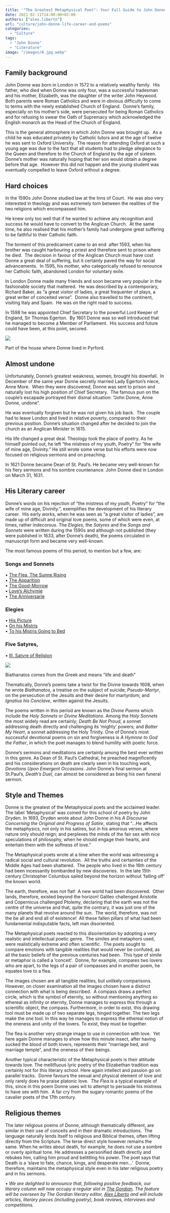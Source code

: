 ```yaml
---
title: '"The Greatest Metaphysical Poet": Your Full Guide to John Donne’s Life, Career & Poems'
date: 2021-02-11T14:00:00+02:00
authors: ["alex.liberto"]
url: "culture/john-donne-life-career-and-poems"
categories:
  - "Culture"
tags:
  - "John Donne"
  - "Literature"
image: "/images/8.jpg.webp"
---
```


## **Family background**

John Donne was born in London in 1572 to a relatively wealthy family.  His father, who died when Donne was only four, was a successful tradesman and his mother, Elizabeth, was the daughter of the writer John Heywood.  Both parents were Roman Catholics and were in obvious difficulty to come to terms with the newly established Church of England.  Donne’s family, especially on his mother’s side, were persecuted for being Roman Catholics and for refusing to swear the Oath of Supremacy which acknowledged the English monarch as the Head of the Church of England.

This is the general atmosphere in which John Donne was brought up.  As a child he was educated privately by Catholic tutors and at the age of twelve he was sent to Oxford University.  The reason for attending Oxford at such a young age was due to the fact that all students had to pledge allegiance to the Queen and therefore to the Church of England by the age of sixteen.  Donne’s mother was naturally hoping that her son would obtain a degree before that age.  However this did not happen and the young student was eventually compelled to leave Oxford without a degree.

## **Hard choices**

In the 1590s John Donne studied law at the Inns of Court.  He was also very interested in theology and was extremely torn between the realities of the two religions which encompassed him.

He knew only too well that if he wanted to achieve any recognition and success he would have to convert to the Anglican Church.  At the same time, he also realised that his mother’s family had undergone great suffering to be faithful to their Catholic faith.

The torment of this predicament came to an end  after 1593, when his brother was caught harbouring a priest and therefore sent to prison where he died.  The decision in favour of the Anglican Church must have cost Donne a great deal of suffering, but it certainly paved the way for social advancements.  In 1595, his mother, who categorically refused to renounce her Catholic faith, abandoned London for voluntary exile.

In London Donne made many friends and soon became very popular in the fashionable society that mattered.  He was described by a contemporary, Richard Baker, as “a great visitor of ladies, a great frequenter of plays, a great writer of conceited verse”.  Donne also travelled to the continent, visiting Italy and Spain.  He was on the right road to success.

In 1598 he was appointed Chief Secretary to the powerful Lord Keeper of England, Sir Thomas Egerton.  By 1601 Donne was so well introduced that he managed to become a Member of Parliament.  His success and future could have been, at this point, secured.

![](/images/John_Donne_house_Pyrford-copy-2-1024x768.jpg)

Part of the house where Donne lived in Pyrford.


## **Almost undone**

Unfortunately, Donne’s greatest weakness, women, brought his downfall.  In December of the same year Donne secretly married Lady Egerton’s niece, Anne More.  When they were discovered, Donne was sent to prison and naturally lost his high position of Chief Secretary.  The famous pun on the couple’s escapade portrayed their dismal situation: “John Donne, Anne Donne, undone”.

He was eventually forgiven but he was not given his job back.  The couple had to leave London and lived in relative poverty, compared to their previous position. Donne’s situation changed after he decided to join the church as an Anglican Minister in 1615.

His life changed a great deal. Theology took the place of poetry. As he himself pointed out, he left “the mistress of my youth, Poetry” for “the wife of mine age, Divinity.” He still wrote some verse but his efforts were now focused on religious sermons and on preaching.

In 1621 Donne became Dean of St. Paul’s. He became very well-known for his fiery sermons and his sombre countenance. John Donne died in London on March 31, 1631.

## His **Literary career**

Donne’s words on his rejection of “the mistress of my youth, Poetry” for “the wife of mine age, Divinity.”, exemplifies the development of his literary career.  His early works, when he was seen as “a great visitor of ladies”, are made up of difficult and original love poems, some of which were even, at times, rather indecorous. The _Elegies,_ the _Satyres_ and the _Songs and Sonnets_ were written during the 1590s and although not published (they were published in 1633, after Donne’s death), the poems circulated in manuscript form and became very well-known.

The most famous poems of this period, to mention but a few, are:

### **Songs and Sonnets**

• [The Flea, The Sunne Rising](https://www.poetryfoundation.org/poems/44129/the-sun-rising)  
• [The Apparition](https://www.poetryfoundation.org/poems/44093/the-apparition-56d2230b76669)  
• [The Good-Morrow](https://www.poetryfoundation.org/poems/44104/the-good-morrow)  
• [Love’s Alchymie](https://www.poetryfoundation.org/poems/44119/loves-alchemy)  
• [The Anniversarie](https://www.poetryfoundation.org/poems/50336/the-anniversary-56d22d56d635f)

### **Elegies**

• [His Picture](https://www.poetryfoundation.org/poems/44100/elegy-v-his-picture)   
• [On his Mistris](http://www.online-literature.com/donne/437/)   
• [To his Mistris Going to Bed](https://www.poetryfoundation.org/poems/50340/to-his-mistress-going-to-bed)

### **Five Satyres,**

• [III. Satyre of Religion](https://www.poetryfoundation.org/poems/44125/satire-iii)

![](/images/1600px-John_Donnes_Biathanatos-1024x768.jpg)

Biathanatos comes from the Greek and means "life and death"


Thematically, Donne’s poems take a twist for the Divine towards 1608, when he wrote _Biathanatos_, a treatise on the subject of suicide; _Pseudo-Martyr_, on the persecution of the Jesuits and their desire for martyrdom; and _Ignatius his Conclave_, written against the Jesuits.

The poems written in this period are known as the _Divine Poems_ which include the _Holy Sonnets_ or _Divine Meditations_. Among the _Holy Sonnets_ the most widely read are certainly; _Death Be Not Proud_, a sonnet addressing death directly and challenging its ‘mighty’ powers; and _Batter My Heart_, a sonnet addressing the Holy Trinity. One of Donne’s most successful devotional poems on sin and forgiveness is _A Hymnne to God the Father_, in which the poet manages to blend humility with poetic force.

Donne’s sermons and meditations are certainly among the best ever written in this genre. As Dean of St. Paul’s Cathedral, he preached magnificently and his considerations on death are clearly seen in his touching work, _Devotions Upon Emergent Occasions_. John Donne’s final sermon at St.Paul’s, _Death’s Duel_, can almost be considered as being his own funeral sermon.

## **Style and Themes**

Donne is the greatest of the Metaphysical poets and the acclaimed leader.  The label ‘Metaphysical’ was coined for this school of poetry by John Dryden. In 1693, Dryden wrote about John Donne in his _A Discourse Concerning the Original and Progress of Satire_, stating that “...He affects the metaphysics, not only in his satires, but in his amorous verses, where nature only should reign; and perplexes the minds of the fair sex with nice speculations of philosophy, when he should engage their hearts, and entertain them with the softness of love.”

The Metaphysical poets wrote at a time when the world was witnessing a radical social and cultural revolution.  All the truths and certainties of the Middle Ages had been shattered.  The people who lived in the 16th century had been incessantly bombarded by new discoveries.  In the late 15th century Christopher Columbus sailed beyond the horizon without ‘falling off’ the known world.

The earth, therefore, was not flat!  A new world had been discovered.  Other lands, therefore, existed beyond the horizon! Galileo challenged Aristotle and Copernicus challenged Ptolemy, declaring that the earth was not the centre of the universe and that, quite the contrary, it was just one of the many planets that revolve around the sun.  The world, therefore, was not the be all and end all of existence!  All these fallen pillars of what had been fundamental indisputable facts, left man disoriented.

The Metaphysical poets reacted to this disorientation by adopting a very realistic and intellectual poetic genre.  The similes and metaphors used, were realistically extreme and often scientific.  The poets sought to compare emotions with tangible realities that would never be confuted, as all the basic beliefs of the previous centuries had been.  This type of simile or metaphor is called a ‘conceit’.  Donne, for example, compares two lovers who are apart, to the legs of a pair of compasses and in another poem, he equates love to a flea.

The images chosen are all tangible realities, but unlikely comparisons.  However, on closer examination all the images chosen have a distinct connection with what is being described.  A compass draws a perfect circle, which is the symbol of eternity, so without mentioning anything so ethereal as infinity or eternity, Donne manages to express this through a scientific object, the compass. Furthermore, in order to exist, this drawing tool must be made up of two separate legs, hinged together. The two legs make the one tool. In this way he manages to express the ethereal notion of the oneness and unity of the lovers. To exist, they must be together.

The flea is another very strange image to use in connection with love.  Yet here again Donne manages to show how this minute insect, after having sucked the blood of both lovers, represents their “marriage bed, and marriage temple”, and the oneness of their beings.

Another typical characteristic of the Metaphysical poets is their attitude towards love. The mellifluous lyric poetry of the Elizabethan tradition was certainly not for this literary school. Here again intellect and passion go on parallel tracks.  Donne favours the sexual and physical element of love and only rarely does he praise platonic love.  _The Flea_ is a typical example of this, since in this poem Donne uses wit to attempt to persuade his mistress to have sex with him.  A far cry from the sugary romantic poems of the cavalier poets of the 17th century.

## **Religious themes** 

The later religious poems of Donne, although thematically different, are similar in their use of conceits and in their dramatic introductions.  The language naturally lends itself to religious and Biblical themes, often lifting directly from the Scripture. The terse direct style however remains the same. When he writes about death, for example, he does not use a sombre or overly spiritual tone. He addresses a personified death directly and rebukes him, calling him proud and belittling his power. The poet says that Death is a ‘slave to fate, chance, kings, and desperate men…’  Donne, therefore, maintains the metaphysical style even in his later religious poetry and in his sermons.

• _We are delighted to announce that, following positive feedback, our literary column will now occupy a regular slot in [The Gordian](https://un-aligned.org/the-gordian/). The feature will be overseen by The Gordian literary editor, [Alex Liberto](https://un-aligned.org/author/alex-liberto/) and will include articles, literary pieces (including poetry), book reviews, interviews and competitions._
